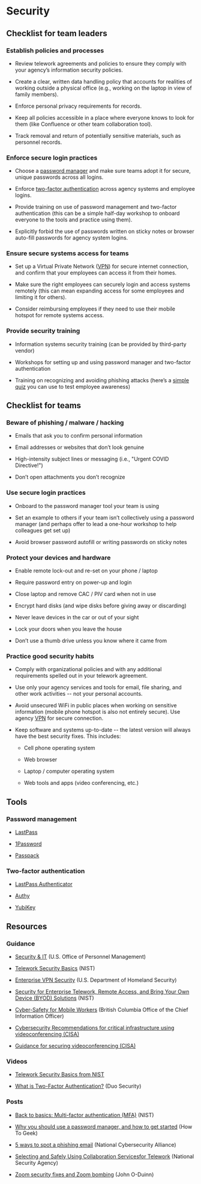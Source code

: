 # Security

## Checklist for team leaders

### Establish policies and processes

* Review telework agreements and policies to ensure they comply with your agency’s information security policies.

* Create a clear, written data handling policy that accounts for realities of working outside a physical office (e.g., working on the laptop in view of family members).

* Enforce personal privacy requirements for records.

* Keep all policies accessible in a place where everyone knows to look for them (like Confluence or other team collaboration tool).

* Track removal and return of potentially sensitive materials, such as personnel records.

### Enforce secure login practices

* Choose a [password manager](https://www.digitaltrends.com/computing/best-password-managers/) and make sure teams adopt it for secure, unique passwords across all logins.

* Enforce [two-factor authentication](https://medium.com/@mshelton/two-factor-authentication-for-beginners-b29b0eec07d7) across agency systems and employee logins.

* Provide training on use of password management and two-factor authentication (this can be a simple half-day workshop to onboard everyone to the tools and practice using them).

* Explicitly forbid the use of passwords written on sticky notes or browser auto-fill passwords for agency system logins.

### Ensure secure systems access for teams

* Set up a Virtual Private Network ([VPN](https://www.howtogeek.com/133680/htg-explains-what-is-a-vpn/)) for secure internet connection, and confirm that your employees can access it from their homes.

* Make sure the right employees can securely login and access systems remotely (this can mean expanding access for some employees and limiting it for others).

* Consider reimbursing employees if they need to use their mobile hotspot for remote systems access.

### Provide security training

* Information systems security training (can be provided by third-party vendor)

* Workshops for setting up and using password manager and two-factor authentication

* Training on recognizing and avoiding phishing attacks (here’s a [simple quiz](https://phishingquiz.withgoogle.com/) you can use to test employee awareness)

## Checklist for teams

### Beware of phishing / malware / hacking

* Emails that ask you to confirm personal information

* Email addresses or websites that don’t look genuine

* High-intensity subject lines or messaging (i.e., "Urgent COVID Directive!")

* Don’t open attachments you don’t recognize

### Use secure login practices

* Onboard to the password manager tool your team is using

* Set an example to others if your team isn’t collectively using a password manager (and perhaps offer to lead a one-hour workshop to help colleagues get set up)

* Avoid browser password autofill or writing passwords on sticky notes

### Protect your devices and hardware

* Enable remote lock-out and re-set on your phone / laptop

* Require password entry on power-up and login

* Close laptop and remove CAC / PIV card when not in use

* Encrypt hard disks (and wipe disks before giving away or discarding)

* Never leave devices in the car or out of your sight

* Lock your doors when you leave the house

* Don’t use a thumb drive unless you know where it came from

### Practice good security habits

* Comply with organizational policies and with any additional requirements spelled out in your telework agreement.

* Use only your agency services and tools for email, file sharing, and other work activities -- not your personal accounts. 

* Avoid unsecured WiFi in public places when working on sensitive information (mobile phone hotspot is also not entirely secure). Use agency [VPN](https://www.howtogeek.com/133680/htg-explains-what-is-a-vpn/) for secure connection.

* Keep software and systems up-to-date -- the latest version will always have the best security fixes. This includes:

    * Cell phone operating system

    * Web browser

    * Laptop / computer operating system

    * Web tools and apps (video conferencing, etc.)

## Tools

### Password management

* [LastPass](https://www.lastpass.com/)

* [1Password](https://1password.com)

* [Passpack](https://www.passpack.com/)

### Two-factor authentication

* [LastPass Authenticator](https://lastpass.com/auth/)

* [Authy](https://authy.com/)

* [YubiKey](https://www.yubico.com)

## Resources

### Guidance

* [Security & IT](https://www.telework.gov/guidance-legislation/telework-guidance/security-it/) (U.S. Office of Personnel Management)

* [Telework Security Basics](https://www.nist.gov/blogs/cybersecurity-insights/telework-security-basics) (NIST)

* [Enterprise VPN Security](https://www.us-cert.gov/ncas/alerts/aa20-073a) (U.S. Department of Homeland Security)

* [Security for Enterprise Telework, Remote Access, and Bring Your Own Device (BYOD) Solutions](https://nvlpubs.nist.gov/nistpubs/SpecialPublications/NIST.SP.800-46r2.pdf) (NIST)

* [Cyber-Safety for Mobile Workers](https://www2.gov.bc.ca/assets/gov/british-columbians-our-governments/services-policies-for-government/information-management-technology/information-security/cyber-safety_for_mobile_workers.pdf) (British Columbia Office of the Chief Information Officer)

* [Cybersecurity Recommendations for critical infrastructure using videoconferencing (CISA)](https://www.cisa.gov/sites/default/files/publications/CISA_Cybersecurity_Recommendations_for_Critical_Infrastructure_Using_Video_Conferencing_S508C.pdf)

* [Guidance for securing videoconferencing (CISA)](https://www.cisa.gov/sites/default/files/publications/CISA_Guidance_for_Securing_Video_Conferencing_S508C.pdf)

### Videos

* [Telework Security Basics from NIST](https://cdnapisec.kaltura.com/index.php/extwidget/preview/partner_id/684682/uiconf_id/31013851/entry_id/1_h5ch34jx/embed/dynamic)

* [What is Two-Factor Authentication?](https://www.youtube.com/watch?v=0mvCeNsTa1g) (Duo Security)

### Posts

* [Back to basics: Multi-factor authentication (MFA)](https://www.nist.gov/itl/applied-cybersecurity/tig/back-basics-multi-factor-authentication) (NIST)

* [Why you should use a password manager, and how to get started](https://www.howtogeek.com/141500/why-you-should-use-a-password-manager-and-how-to-get-started/) (How To Geek)

* [5 ways to spot a phishing email](https://staysafeonline.org/blog/5-ways-spot-phishing-emails/) (National Cybersecurity Alliance)

* [Selecting and Safely Using Collaboration Servicesfor Telework](https://media.defense.gov/2020/Apr/24/2002288652/-1/-1/0/CSI-SELECTING-AND-USING-COLLABORATION-SERVICES-SECURELY-LONG-FINAL.PDF) (National Security Agency)

* [Zoom security fixes and Zoom bombing](https://oduinn.com/2020/04/04/zoom-security-fixes-and-zoom-bombing/) (John O-Duinn)
